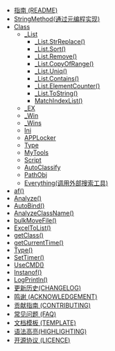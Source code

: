 * [指南 (README)](README.md)
* [StringMethod(通过元编程实现)](StringMethod.md)
* [Class](_List.md)
    * [_List](_List.md)
        * [_List.StrReplace()](_List/_List.StrReplace().md)
        * [_List.Sort()](_List/_List.Sort().md)
        * [_List.Remove()](_List/_List.Remove().md)
        * [_List.CopyOfRange()](_List/_List.CopyOfRange().md)
        * [_List.Uniq()](_List/_List.Uniq().md)
        * [_List.Contains()](_List.Contains().md)
        * [_List.ElementCounter()](_List/_List.ElementCounter().md)
        * [_List.ToString()](_List.ToString().md)
        * [MatchIndexList()](MatchIndexList().md)
    * [_EX](_EX.md)
    * [_Win](_Win.md)
    * [_Wins](_Wins.md)
    * [Ini](Ini.md)
    * [APPLocker](APPLocker.md) 
    * [Type](Type.md)
    * [MyTools](MyTools.md)
    * [Script](Script.md)
    * [AutoClassify](AutoClassify.md)
    * [PathObj](PathObj.md)
    * [Everything(调用外部搜索工具)](Everything.md)
* [af()](af().md)
* [Analyze()](Analyze().md)
* [AutoBind()](AutoBind().md)
* [AnalyzeClassName()](AnalyzeClassName().md)
* [bulkMoveFile()](bulkMoveFile.md)
* [ExcelToList()](ExcelToList().md)
* [getClass()](getClass().md)
* [getCurrentTime()](getCurrentTime.md)
* [Type()](Type().md)
* [SetTimer()](SetTimer.md)
* [UseCMD()](UseCMD.md)
* [Instanof()](Instanof().md)
* [LogPrintln()](LogPrintln().md)
* [更新历史(CHANGELOG)](更新历史(CHANGELOG).md)
* [鸣谢 (ACKNOWLEDGEMENT)](BeanLib_ACKNOWLEDGEMENT.md)
* [贡献指南 (CONTRIBUTING)](BeanLib_CONTRIBUTING.md)
* [常见问题 (FAQ)](BeanLib_FQA.md)
* [文档模板 (TEMPLATE)](TEMPLATE.md)
* [语法高亮(HIGHLIGHTING)](HIGHLIGHTING.md)
* [开源协议 (LICENCE)](LICENCE)

